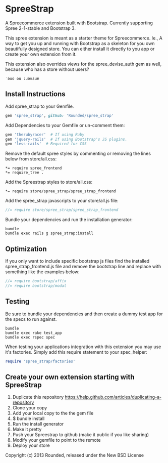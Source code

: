 SpreeStrap
==========

A Spreecommerce extension built with Bootstrap. Currently supporting Spree 2-1-stable and Bootstrap 3.

This spree extension is meant as a starter theme for Spreecommerce. Ie., A way to get you up and running with Bootstrap as a skeleton for you own beautifully designed store. You can either install it directly to you app or create your own extension from it.

This extension also overrides views for the spree_devise_auth gem as well, because who has a store without users?

```
˙ǝuo ou :ɹǝʍsuɐ
```

Install Instructions
--------------------

Add spree_strap to your Gemfile.

```ruby
gem 'spree_strap', github: 'Rounded/spree_strap'
```

Add Dependencies to your Gemfile or un-comment them:

```ruby
gem 'therubyracer'  # If using Ruby
gem 'jquery-rails'  # If using Bootstrap's JS plugins.
gem 'less-rails'  # Required for CSS
```

Remove the default spree styles by commenting or removing the lines below from store/all.css:

```less
*= require spree_frontend
*= require_tree .
```

Add the Spreestrap styles to store/all.css:

```less
*= require store/spree_strap/spree_strap_frontend
```

Add the spree_strap javascripts to your store/all.js file:

```js
//= require store/spree_strap/spree_strap_frontend
```

Bundle your dependencies and run the installation generator:

```shell
bundle
bundle exec rails g spree_strap:install
```

Optimization
------------

If you only want to include specific bootstrap js files find the installed spree_strap_frontend.js file and remove the bootstrap line and replace with something like the examples below:

```js
//= require bootstrap/affix
//= require bootstrap/modal
```

Testing
-------

Be sure to bundle your dependencies and then create a dummy test app for the specs to run against.

```shell
bundle
bundle exec rake test_app
bundle exec rspec spec
```

When testing your applications integration with this extension you may use it's factories.
Simply add this require statement to your spec_helper:

```ruby
require 'spree_strap/factories'
```

Create your own extension starting with SpreeStrap
--------------------------------------------------

1. Duplicate this repository https://help.github.com/articles/duplicating-a-repository
2. Clone your copy
3. Add your local copy to the the gem file
4. $ bundle install
5. Run the install generator
6. Make it pretty
7. Push your Spreestrap to github (make it public if you like sharing)
8. Modify your gemfile to point to the remote
9. Deploy your store


Copyright (c) 2013 Rounded, released under the New BSD License
